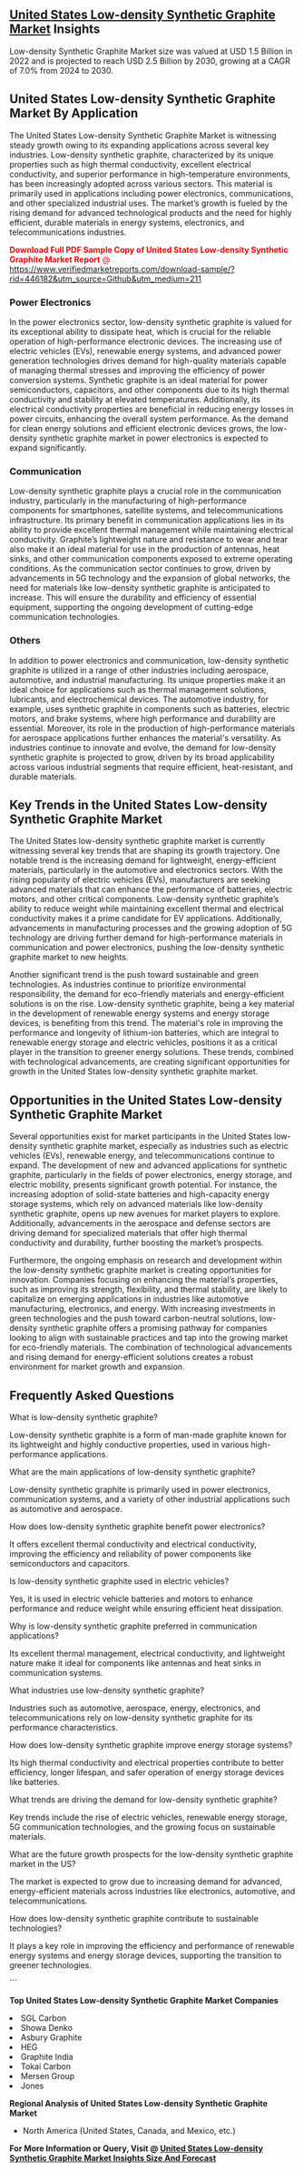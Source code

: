<h2><a href="https://www.verifiedmarketreports.com/download-sample/?rid=446182&amp;utm_source=Github&amp;utm_medium=211" target="_blank">United States Low-density Synthetic Graphite Market</a> Insights</h2><p>Low-density Synthetic Graphite Market size was valued at USD 1.5 Billion in 2022 and is projected to reach USD 2.5 Billion by 2030, growing at a CAGR of 7.0% from 2024 to 2030.</p><p><h2>United States Low-density Synthetic Graphite Market By Application</h2><p>The United States Low-density Synthetic Graphite Market is witnessing steady growth owing to its expanding applications across several key industries. Low-density synthetic graphite, characterized by its unique properties such as high thermal conductivity, excellent electrical conductivity, and superior performance in high-temperature environments, has been increasingly adopted across various sectors. This material is primarily used in applications including power electronics, communications, and other specialized industrial uses. The market’s growth is fueled by the rising demand for advanced technological products and the need for highly efficient, durable materials in energy systems, electronics, and telecommunications industries.</p><p><p><span class=""><span style="color: #ff0000;"><strong>Download Full PDF Sample Copy of United States Low-density Synthetic Graphite Market Report</strong> @ </span><a href="https://www.verifiedmarketreports.com/download-sample/?rid=446182&amp;utm_source=Github&amp;utm_medium=211" target="_blank">https://www.verifiedmarketreports.com/download-sample/?rid=446182&amp;utm_source=Github&amp;utm_medium=211</a></span></p></p><h3>Power Electronics</h3><p>In the power electronics sector, low-density synthetic graphite is valued for its exceptional ability to dissipate heat, which is crucial for the reliable operation of high-performance electronic devices. The increasing use of electric vehicles (EVs), renewable energy systems, and advanced power generation technologies drives demand for high-quality materials capable of managing thermal stresses and improving the efficiency of power conversion systems. Synthetic graphite is an ideal material for power semiconductors, capacitors, and other components due to its high thermal conductivity and stability at elevated temperatures. Additionally, its electrical conductivity properties are beneficial in reducing energy losses in power circuits, enhancing the overall system performance. As the demand for clean energy solutions and efficient electronic devices grows, the low-density synthetic graphite market in power electronics is expected to expand significantly.</p><h3>Communication</h3><p>Low-density synthetic graphite plays a crucial role in the communication industry, particularly in the manufacturing of high-performance components for smartphones, satellite systems, and telecommunications infrastructure. Its primary benefit in communication applications lies in its ability to provide excellent thermal management while maintaining electrical conductivity. Graphite’s lightweight nature and resistance to wear and tear also make it an ideal material for use in the production of antennas, heat sinks, and other communication components exposed to extreme operating conditions. As the communication sector continues to grow, driven by advancements in 5G technology and the expansion of global networks, the need for materials like low-density synthetic graphite is anticipated to increase. This will ensure the durability and efficiency of essential equipment, supporting the ongoing development of cutting-edge communication technologies.</p><h3>Others</h3><p>In addition to power electronics and communication, low-density synthetic graphite is utilized in a range of other industries including aerospace, automotive, and industrial manufacturing. Its unique properties make it an ideal choice for applications such as thermal management solutions, lubricants, and electrochemical devices. The automotive industry, for example, uses synthetic graphite in components such as batteries, electric motors, and brake systems, where high performance and durability are essential. Moreover, its role in the production of high-performance materials for aerospace applications further enhances the material's versatility. As industries continue to innovate and evolve, the demand for low-density synthetic graphite is projected to grow, driven by its broad applicability across various industrial segments that require efficient, heat-resistant, and durable materials.</p><h2>Key Trends in the United States Low-density Synthetic Graphite Market</h2><p>The United States low-density synthetic graphite market is currently witnessing several key trends that are shaping its growth trajectory. One notable trend is the increasing demand for lightweight, energy-efficient materials, particularly in the automotive and electronics sectors. With the rising popularity of electric vehicles (EVs), manufacturers are seeking advanced materials that can enhance the performance of batteries, electric motors, and other critical components. Low-density synthetic graphite’s ability to reduce weight while maintaining excellent thermal and electrical conductivity makes it a prime candidate for EV applications. Additionally, advancements in manufacturing processes and the growing adoption of 5G technology are driving further demand for high-performance materials in communication and power electronics, pushing the low-density synthetic graphite market to new heights.</p><p>Another significant trend is the push toward sustainable and green technologies. As industries continue to prioritize environmental responsibility, the demand for eco-friendly materials and energy-efficient solutions is on the rise. Low-density synthetic graphite, being a key material in the development of renewable energy systems and energy storage devices, is benefiting from this trend. The material's role in improving the performance and longevity of lithium-ion batteries, which are integral to renewable energy storage and electric vehicles, positions it as a critical player in the transition to greener energy solutions. These trends, combined with technological advancements, are creating significant opportunities for growth in the United States low-density synthetic graphite market.</p><h2>Opportunities in the United States Low-density Synthetic Graphite Market</h2><p>Several opportunities exist for market participants in the United States low-density synthetic graphite market, especially as industries such as electric vehicles (EVs), renewable energy, and telecommunications continue to expand. The development of new and advanced applications for synthetic graphite, particularly in the fields of power electronics, energy storage, and electric mobility, presents significant growth potential. For instance, the increasing adoption of solid-state batteries and high-capacity energy storage systems, which rely on advanced materials like low-density synthetic graphite, opens up new avenues for market players to explore. Additionally, advancements in the aerospace and defense sectors are driving demand for specialized materials that offer high thermal conductivity and durability, further boosting the market’s prospects.</p><p>Furthermore, the ongoing emphasis on research and development within the low-density synthetic graphite market is creating opportunities for innovation. Companies focusing on enhancing the material’s properties, such as improving its strength, flexibility, and thermal stability, are likely to capitalize on emerging applications in industries like automotive manufacturing, electronics, and energy. With increasing investments in green technologies and the push toward carbon-neutral solutions, low-density synthetic graphite offers a promising pathway for companies looking to align with sustainable practices and tap into the growing market for eco-friendly materials. The combination of technological advancements and rising demand for energy-efficient solutions creates a robust environment for market growth and expansion.</p><h2>Frequently Asked Questions</h2><p>What is low-density synthetic graphite?</p><p>Low-density synthetic graphite is a form of man-made graphite known for its lightweight and highly conductive properties, used in various high-performance applications.</p><p>What are the main applications of low-density synthetic graphite?</p><p>Low-density synthetic graphite is primarily used in power electronics, communication systems, and a variety of other industrial applications such as automotive and aerospace.</p><p>How does low-density synthetic graphite benefit power electronics?</p><p>It offers excellent thermal conductivity and electrical conductivity, improving the efficiency and reliability of power components like semiconductors and capacitors.</p><p>Is low-density synthetic graphite used in electric vehicles?</p><p>Yes, it is used in electric vehicle batteries and motors to enhance performance and reduce weight while ensuring efficient heat dissipation.</p><p>Why is low-density synthetic graphite preferred in communication applications?</p><p>Its excellent thermal management, electrical conductivity, and lightweight nature make it ideal for components like antennas and heat sinks in communication systems.</p><p>What industries use low-density synthetic graphite?</p><p>Industries such as automotive, aerospace, energy, electronics, and telecommunications rely on low-density synthetic graphite for its performance characteristics.</p><p>How does low-density synthetic graphite improve energy storage systems?</p><p>Its high thermal conductivity and electrical properties contribute to better efficiency, longer lifespan, and safer operation of energy storage devices like batteries.</p><p>What trends are driving the demand for low-density synthetic graphite?</p><p>Key trends include the rise of electric vehicles, renewable energy storage, 5G communication technologies, and the growing focus on sustainable materials.</p><p>What are the future growth prospects for the low-density synthetic graphite market in the US?</p><p>The market is expected to grow due to increasing demand for advanced, energy-efficient materials across industries like electronics, automotive, and telecommunications.</p><p>How does low-density synthetic graphite contribute to sustainable technologies?</p><p>It plays a key role in improving the efficiency and performance of renewable energy systems and energy storage devices, supporting the transition to greener technologies.</p>```</p><p><strong>Top United States Low-density Synthetic Graphite Market Companies</strong></p><div data-test-id=""><p><li>SGL Carbon</li><li> Showa Denko</li><li> Asbury Graphite</li><li> HEG</li><li> Graphite India</li><li> Tokai Carbon</li><li> Mersen Group</li><li> Jones</li></p><div><strong>Regional Analysis of&nbsp;United States Low-density Synthetic Graphite Market</strong></div><ul><li dir="ltr"><p dir="ltr">North America&nbsp;(United States, Canada, and Mexico, etc.)</p></li></ul><p><strong>For More Information or Query, Visit @&nbsp;</strong><strong><a href="https://www.verifiedmarketreports.com/product/low-density-synthetic-graphite-market/?utm_source=Github&amp;utm_medium=211" target="_blank">United States Low-density Synthetic Graphite Market Insights Size And Forecast</a></strong></p></div>
